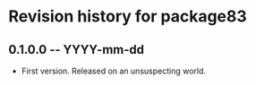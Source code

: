 # Revision history for package83

## 0.1.0.0 -- YYYY-mm-dd

* First version. Released on an unsuspecting world.
